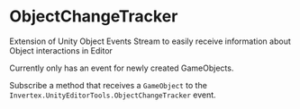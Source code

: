 # ObjectChangeTracker
Extension of Unity Object Events Stream to easily receive information about Object interactions in Editor

Currently only has an event for newly created GameObjects.

Subscribe a method that receives a `GameObject` to the `Invertex.UnityEditorTools.ObjectChangeTracker` event.
